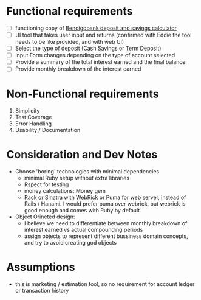 # Functional requirements

- [ ] functioning copy of [Bendigobank deposit and savings calculator]( <https://www.bendigobank.com.au/calculators/deposit-and-savings/>)
- [ ] UI tool that takes user input and returns (confirmed with Eddie the tool needs to be like provided, and with web UI)
- [ ] Select the type of deposit (Cash Savings or Term Deposit)
- [ ] Input Form changes depending on the type of account selected
- [ ] Provide a summary of the total interest earned and the final balance
- [ ] Provide monthly breakdown of the interest earned

# Non-Functional requirements

1. Simplicity
1. Test Coverage
1. Error Handling
1. Usability / Documentation

# Consideration and Dev Notes

- Choose 'boring' technologies with minimal dependencies
  - minimal Ruby setup without extra libraries
  - Rspect for testing
  - money calculations: Money gem
  - Rack or Sinatra with WebRick or Puma for web server, instead of Rails / Hanami. I would prefer puma over webrick, but webrick is good enough and comes with Ruby by default
- Object Orineted design:
  - I believe we need to differentiate between monthly breakdown of interest earned vs actual compounding periods
  - assign objects to represent different bussiness domain concepts, and try to avoid creating god objects

# Assumptions

- this is marketing / estimation tool, so no requirement for account ledger or transaction history
